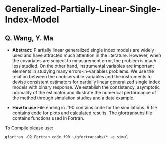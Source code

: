 # Generalized-Partially-Linear-Single-Index-Model
## Q. Wang, Y. Ma

* **Abstract:** P
artially linear generalized single index models are widely used and have attracted much attention in the literature. However, when the covariates are subject to measurement error, the problem is much less studied. On the other hand, instrumental variables are important elements in studying many errors-in-variables problems. We use the relation between the unobservable variables and the instruments to devise consistent estimators for partially linear generalized single index models with binary response. We establish the consistency, asymptotic normality of the estimator and illustrate the numerical performance of the method through simulation studies and a data example. 


* **How to use**
File ending in .f90 contains code for the simulations.
R file contains code for plots and calculated results.
The gfortransubs file contains functions used in Fortran.

To Compile please use: 

```
gfortran -O2 Fortran_code.f90 ~/gfortransubs/* -o simu1
```
